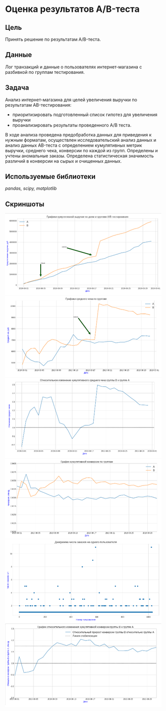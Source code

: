 # Оценка результатов A/B-теста

## Цель
Принять решение по результатам A/B-теста.

## Данные

Лог транзакций и данные о пользователях интернет-магазина с разбивкой по группам тестирования.

## Задача

Анализ интернет-магазина для целей увеличения выручки по результатам AB-тестирования:

- приоритизировать подготовленный список гипотез для увеличения выручки
- проанализировать результаты проведенного A/B теста.

В ходе анализа проведена предобработка данных для приведения к нужным форматам, осуществлен исследовательский анализ данных и анализ данных AB-теста с определением кумулятивных метрик выручки, среднего чека, конверсии по каждой из групп. Определены и учтены аномальные заказы. Определена статистическая значимость различий в конверсии на сырых и очищенных данных. 


## Используемые библиотеки
*pandas, scipy, matplotlib*

## Скриншоты

![Рисунок_1](ris1.PNG)
![Рисунок_2](ris2.PNG)
![Рисунок_3](ris3.PNG)
![Рисунок_4](ris4.PNG)
![Рисунок_5](ris5.PNG)
![Рисунок_6](ris6.PNG)